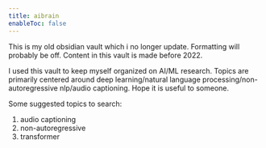```yaml
---
title: aibrain
enableToc: false
---
```


This is my old obsidian vault which i no longer update. Formatting will probably be off. Content in this vault is made before 2022.   

I used this vault to keep myself organized on AI/ML research. Topics are primarily centered around deep learning/natural language processing/non-autoregressive nlp/audio captioning. Hope it is useful to someone.

Some suggested topics to search:
1. audio captioning
2. non-autoregressive
3. transformer